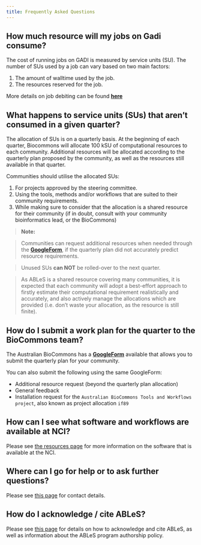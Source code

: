 ```yaml
---
title: Frequently Asked Questions
---
```


## How much resource will my jobs on Gadi consume?

The cost of running jobs on GADI is measured by service units (SU). The number of SUs used by a job can vary based on two main factors:
1. The amount of walltime used by the job. 
2. The resources reserved for the job.

More details on job debiting can be found **[here](https://opus.nci.org.au/display/Help/2.+Compute+Grant+and+Job+Debiting)**

## What happens to service units (SUs) that aren’t consumed in a given quarter?

The allocation of SUs is on a quarterly basis. At the beginning of each quarter, Biocommons will allocate 100 kSU of computational resources to each community. Additional resources will be allocated according to the quarterly plan proposed by the community, as well as the resources still available in that quarter. 

Communities should utilise the allocated SUs:

1. For projects approved by the steering committee. 
2. Using the tools, methods and/or workflows that are suited to their community requirements.
3. While making sure to consider that the allocation is a shared resource for their community (if in doubt, consult with your community bioinformatics lead, or the BioCommons)

> **Note:**

> Communities can request additional resources when needed through the **[GoogleForm](https://docs.google.com/forms/d/e/1FAIpQLSeaJdpQXbvXYfjwXFRPAmtc0FjJEcCwplM7kCWye1DFMtgx9g/viewform?usp=sf_link)**, if the quarterly plan did not accurately predict resource requirements.

> Unused SUs **can NOT** be rolled-over to the next quarter. 

> As ABLeS is a shared resource covering many communities, it is expected that each community will adopt a best-effort approach to firstly estimate their computational requirement realistically and accurately, and also actively manage the allocations which are provided (i.e. don’t waste your allocation, as the resource is still finite). 

## How do I submit a work plan for the quarter to the BioCommons team?

The Australian BioCommons has a **[GoogleForm](https://docs.google.com/forms/d/e/1FAIpQLSeaJdpQXbvXYfjwXFRPAmtc0FjJEcCwplM7kCWye1DFMtgx9g/viewform?usp=sf_link)** 
available that allows you to submit the quarterly plan for your community.

You can also submit the following using the same GoogleForm: 

- Additional resource request (beyond the quarterly plan allocation)
- General feedback
- Installation request for the `Australian BioCommons Tools and Workflows project`, also known as project allocation `if89`

## How can I see what software and workflows are available at NCI?

Please see [the resources page](resources.html) for more information on the software that is available at the NCI. 

## Where can I go for help or to ask further questions?

Please see [this page](contact-us.html) for contact details.

## How do I acknowledge / cite ABLeS?

Please see [this page](acknowledgements.html) for details on how to acknowledge and cite ABLeS, as well as information about the ABLeS program authorship policy. 
